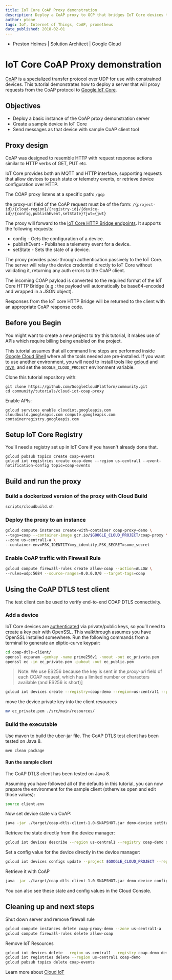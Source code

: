 ```yaml
---
title: IoT Core CoAP Proxy demonstration
description: Deploy a CoAP proxy to GCP that bridges IoT Core devices to the HTTP data broker of IoT Core.
author: ptone
tags: IoT, Internet of Things, CoAP, prometheus
date_published: 2018-02-01
---
```



* Preston Holmes | Solution Architect | Google Cloud


# IoT Core CoAP Proxy demonstration

[CoAP](http://coap.technology/) is a specialized transfer protocol over UDP for use with constrained devices. This tutorial demonstrates how to deploy a server that will proxy requests from the CoAP protocol to [Google IoT Core](https://cloud.google.com/iot-core/).

## Objectives

* Deploy a basic instance of the CoAP proxy demonstration server
* Create a sample device in IoT Core
* Send messages as that device with sample CoAP client tool

## Proxy design

CoAP was designed to resemble HTTP with request response actions similar to HTTP verbs of GET, PUT etc.

IoT Core provides both an MQTT and HTTP interface, supporting requests that allow devices to push state or telemetry events, or retrieve device configuration over HTTP.

The COAP proxy listens at a specific path:
`/gcp`

the proxy-uri field of the CoAP request must be of the form:
`/{project-id}/{cloud-region}/{registry-id}/{device-id}/{config,publishEvent,setState}?jwt={jwt}`

The proxy will forward to the [IoT Core HTTP Bridge endpoints](https://cloud.google.com/iot/docs/reference/cloudiotdevice/rest/v1/projects.locations.registries.devices). It supports the following requests:
* config - Gets the configuration of a device.
* publishEvent - Publishes a telemetry event for a device.
* setState - Sets the state of a device.

The proxy provides pass-through authentication passively to the IoT Core. The server will relay the device credential directly to IoT Core without validating it, returning any auth errors to the CoAP client. 

The incoming COAP payload is converted to the required format of the IoT Core HTTP Bridge (e.g.: the payload will automatically be base64-encoded and wrapped in a JSON object).

Responses from the IoT core HTTP Bridge will be returned to the client with an appropriate CoAP response code.


## Before you Begin

You might want to create a new project to try this tutorial, it makes use of APIs which require billing being enabled on the project.

This tutorial assumes that all command line steps are performed inside [Google Cloud Shell](https://cloud.google.com/shell/docs/quickstart) where all the tools needed are pre-installed. If you want to use another environment, you will need to install tools like [gcloud](https://cloud.google.com/sdk/) and [mvn](https://maven.apache.org/install.html), and set the `GOOGLE_CLOUD_PROJECT` environment variable.

Clone this tutorial repository with:

```
git clone https://github.com/GoogleCloudPlatform/community.git
cd community/tutorials/cloud-iot-coap-proxy
```

Enable APIs:

```
gcloud services enable cloudiot.googleapis.com cloudbuild.googleapis.com compute.googleapis.com containerregistry.googleapis.com
```

## Setup IoT Core Registry
You'll need a registry set up in IoT Core if you haven't already done that.

```
gcloud pubsub topics create coap-events
gcloud iot registries create coap-demo --region us-central1 --event-notification-config topic=coap-events
```

## Build and run the proxy

### Build a dockerized version of the proxy with Cloud Build

```bash
scripts/cloudbuild.sh
```

### Deploy the proxy to an instance

```bash
gcloud compute instances create-with-container coap-proxy-demo \
--tags=coap --container-image gcr.io/$GOOGLE_CLOUD_PROJECT/coap-proxy \
--zone us-central1-a \
--container-env=PSK_IDENTITY=my_identity,PSK_SECRET=some_secret
```

### Enable CoAP traffic with Firewall Rule

```bash
gcloud compute firewall-rules create allow-coap --action=ALLOW \
--rules=udp:5684 --source-ranges=0.0.0.0/0 --target-tags=coap
```


## Using the CoAP DTLS test client
The test client can be used to verify end-to-end COAP DTLS connectivity.

### Add a device
IoT Core devices are [authenticated](https://cloud.google.com/iot/docs/how-tos/credentials/keys#generating_an_es256_key) via private/public keys, so you’ll need to create a key pair with OpenSSL. This walkthrough assumes you have OpenSSL installed somewhere. Run the following commands from a terminal to generate an eliptic-curve keypair:



```bash
cd coap-dtls-client/
openssl ecparam -genkey -name prime256v1 -noout -out ec_private.pem
openssl ec -in ec_private.pem -pubout -out ec_public.pem
```

> Note: We use ES256 because the key is sent in the *proxy-uri* field of each COAP request, which has a limited number or characters available (and ES256 is short)]

```bash
gcloud iot devices create --registry=coap-demo --region=us-central1 --public-key path=./ec_public.pem,type=es256-pem demo-device
```

move the device private key into the client resources

```bash
mv ec_private.pem ./src/main/resources/
```

### Build the executable

Use maven to build the uber-jar file. The CoAP DTLS test client has been tested on Java 8.

```bash
mvn clean package
```

#### Run the sample client

The CoAP DTLS client has been tested on Java 8. 

Assuming you have followed all of the defaults in this tutorial, you can now prepare the environment for the sample client (otherwise open and edit those values):

```bash
source client.env
```

Now set device state via CoAP:

```bash
java -jar ./target/coap-dtls-client-1.0-SNAPSHOT.jar demo-device setState $COAPS_URI "hello from coap"
```

Retrieve the state directly from the device manager:

```bash
gcloud iot devices describe --region us-central1 --registry coap-demo demo-device --format="value(state.binaryData)" | base64 --decode ; echo
```

Set a config value for the device directly in the device manager:

```bash
gcloud iot devices configs update --project $GOOGLE_CLOUD_PROJECT --region us-central1 --registry coap-demo --device demo-device --config-data "Nice to meet you"
```

Retrieve it with CoAP

```bash
java -jar ./target/coap-dtls-client-1.0-SNAPSHOT.jar demo-device config $COAPS_URI
```

You can also see these state and config values in the Cloud Console.


## Cleaning up and next steps

Shut down server and remove firewall rule

```bash
gcloud compute instances delete coap-proxy-demo --zone us-central1-a
gcloud compute firewall-rules delete allow-coap
```

Remove IoT Resources

```bash
gcloud iot devices delete --region us-central1 --registry coap-demo demo-device
gcloud iot registries delete --region us-central1 coap-demo
gcloud pubsub topics delete coap-events
```

Learn more about [Cloud IoT](https://cloud.google.com/solutions/iot/)

